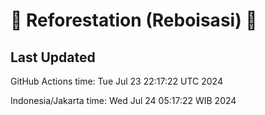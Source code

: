 
# 🌳 Reforestation (Reboisasi) 🌲

## Last Updated

GitHub Actions time: Tue Jul 23 22:17:22 UTC 2024

Indonesia/Jakarta time: Wed Jul 24 05:17:22 WIB 2024
